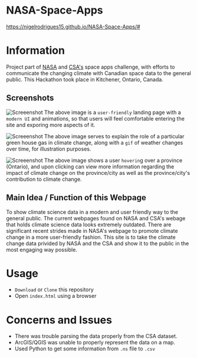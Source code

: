 # NASA-Space-Apps

https://nigelrodrigues15.github.io/NASA-Space-Apps/#

# Information
Project part of [NASA](https://2018.spaceappschallenge.org/) and [CSA's](http://www.asc-csa.gc.ca/eng/events/2018/space-apps-citizen-scientist.asp) space apps challenge, with efforts to communicate the changing climate with Canadian space data to the general public. This Hackathon took place in Kitchener, Ontario, Canada. 

## Screenshots

![Screeenshot](https://github.com/nigelrodrigues15/NASA-Space-Apps/blob/master/images/SS1.PNG)
The above image is a `user-friendly` landing page with a `modern UI` and animations, so that users will feel comfortable entering the site and exporing more aspects of it.

![Screeenshot](https://github.com/nigelrodrigues15/NASA-Space-Apps/blob/master/images/SS2.PNG)
The above image serves to explain the role of a particular green house gas in climate change, along with a `gif` of weather changes over time, for illustration purposes.

![Screeenshot](https://github.com/nigelrodrigues15/NASA-Space-Apps/blob/master/images/SS4.PNG)
The above image shows a user `hoverin`g over a province (Ontario), and upon clicking can view more information regarding the impact of climate change on the province/city as well as the province/city's contribution to climate change. 

## Main Idea / Function of this Webpage
To show climate science data in a modern and user friendly way to the general public. The current webpages found on NASA and CSA's webage that holds climate science data looks extremely outdated. There are significant recent strides made in NASA's webpage to promote climate change in a more user-friendly fashion. This site is to take the climate change data privided by NASA and the CSA and show it to the public in the most engaging way possible.

# Usage
*  `Download` or `Clone` this repository
*   Open `index.html` using a browser

# Concerns and Issues
* There was trouble parsing the data properly from the CSA dataset.
* ArcGIS/QGIS was unable to properly represent the data on a map. 
* Used Python to get some information from `.ns` file to `.csv`
